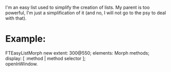 I'm an easy list used to simplify the creation of lists.My parent is too powerful, I'm just a simplification of it (and no, I will not go to the psy to deal with that). Example: =========FTEasyListMorph new	extent: 300@550;	elements: Morph methods;	display: [ :method | method selector ];			openInWindow.	